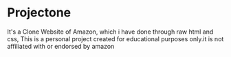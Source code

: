 # Projectone
It's a Clone Website of Amazon, which i have done through raw  html and css, This is a personal project created for educational purposes only.it is not affiliated with or endorsed by amazon
